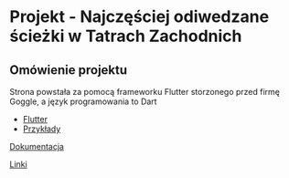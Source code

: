 # Projekt - Najczęściej odiwedzane ścieżki w Tatrach Zachodnich


## Omówienie projektu

Strona powstała za pomocą frameworku Flutter storzonego przed firmę Goggle, a język programowania to Dart

- [Flutter](https://flutter.dev/docs/get-started/codelab)
- [Przykłady](https://flutter.dev/docs/cookbook)


[Dokumentacja](https://flutter.dev/docs)

[Linki]()
